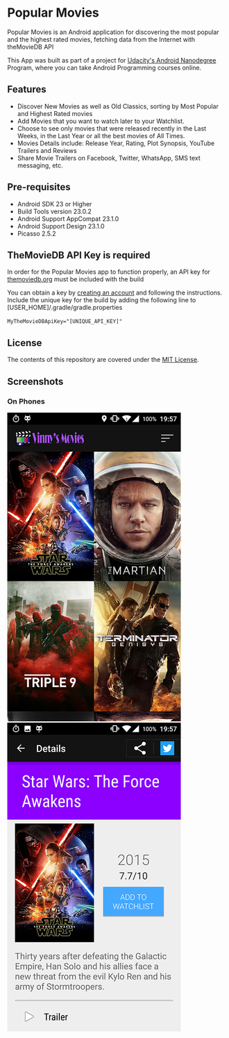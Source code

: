 # Popular Movies

Popular Movies is an Android application for discovering the most popular and the highest rated movies, fetching data from the Internet with theMovieDB API

This App was built as part of a project for [Udacity's Android Nanodegree](https://www.udacity.com/nanodegrees-new-s/nd801) Program, where you can take Android Programming courses online.

## Features
  * Discover New Movies as well as Old Classics, sorting by Most Popular and Highest Rated movies
  * Add Movies that you want to watch later to your Watchlist.
  * Choose to see only movies that were released recently in the Last Weeks, in the Last Year or all the best movies of All Times.
  * Movies Details include: Release Year, Rating, Plot Synopsis, YouTube Trailers and Reviews
  * Share Movie Trailers on Facebook, Twitter, WhatsApp, SMS text messaging, etc.

## Pre-requisites
  * Android SDK 23 or Higher
  * Build Tools version 23.0.2
  * Android Support AppCompat 23.1.0
  * Android Support Design 23.1.0
  * Picasso 2.5.2

## TheMovieDB API Key is required

In order for the Popular Movies app to function properly, an API key for [themoviedb.org](https://www.themoviedb.org/) must be included with the build

You can obtain a key by [creating an account](https://www.themoviedb.org/account/signup) and following the instructions. Include the unique key for the build by adding the following line to [USER_HOME]/.gradle/gradle.properties

`MyTheMovieDBApiKey="[UNIQUE_API_KEY]"`


## License

The contents of this repository are covered under the [MIT License](LICENSE.txt).

## Screenshots

### On Phones


![alt tag](https://raw.githubusercontent.com/vinny-palumbo/PopularMovies/5de7c4295ce2821d1deee120eafcca988ffc815b/screenshots/phone/phone-portrait-main.png)
![alt tag](https://raw.githubusercontent.com/vinny-palumbo/PopularMovies/5de7c4295ce2821d1deee120eafcca988ffc815b/screenshots/phone/phone-portrait-detail.png)

